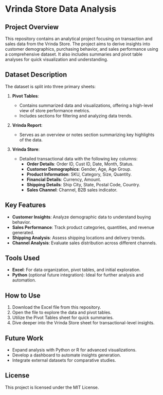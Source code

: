 
# Vrinda Store Data Analysis

## Project Overview

This repository contains an analytical project focusing on transaction and sales data from the Vrinda Store. The project aims to derive insights into customer demographics, purchasing behavior, and sales performance using a comprehensive dataset. It also includes summaries and pivot table analyses for quick visualization and understanding.

## Dataset Description

The dataset is split into three primary sheets:

1. **Pivot Tables**: 
   - Contains summarized data and visualizations, offering a high-level view of store performance metrics. 
   - Includes sections for filtering and analyzing data trends.

2. **Vrinda Report**:
   - Serves as an overview or notes section summarizing key highlights of the data.

3. **Vrinda Store**:
   - Detailed transactional data with the following key columns:
     - **Order Details**: Order ID, Cust ID, Date, Month, Status.
     - **Customer Demographics**: Gender, Age, Age Group.
     - **Product Information**: SKU, Category, Size, Quantity.
     - **Financial Details**: Currency, Amount.
     - **Shipping Details**: Ship City, State, Postal Code, Country.
     - **Sales Channel**: Channel, B2B sales indicator.

## Key Features

- **Customer Insights**: Analyze demographic data to understand buying behavior.
- **Sales Performance**: Track product categories, quantities, and revenue generated.
- **Shipping Analysis**: Assess shipping locations and delivery trends.
- **Channel Analysis**: Evaluate sales distribution across different channels.

## Tools Used

- **Excel**: For data organization, pivot tables, and initial exploration.
- **Python** (optional future integration): Ideal for further analysis and automation.

## How to Use

1. Download the Excel file from this repository.
2. Open the file to explore the data and pivot tables.
3. Utilize the Pivot Tables sheet for quick summaries.
4. Dive deeper into the Vrinda Store sheet for transactional-level insights.

## Future Work

- Expand analysis with Python or R for advanced visualizations.
- Develop a dashboard to automate insights generation.
- Integrate external datasets for comparative studies.

## License

This project is licensed under the MIT License.
